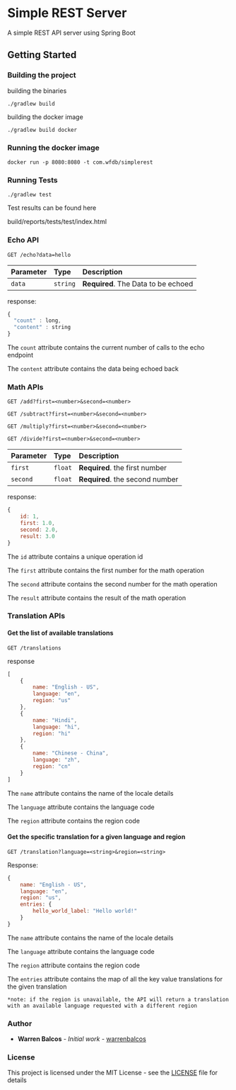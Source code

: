 # Simple REST Server

A simple REST API server using Spring Boot


## Getting Started


### Building the project

building the binaries 

```
./gradlew build
```

building the docker image

```
./gradlew build docker
```

### Running the docker image

```
docker run -p 8080:8080 -t com.wfdb/simplerest
```

### Running Tests

```
./gradlew test
```

Test results can be found here

build/reports/tests/test/index.html

### Echo API

```http
GET /echo?data=hello
```

| Parameter | Type | Description |
| :--- | :--- | :--- |
| `data` | `string` | **Required**. The Data to be echoed |


response:

```javascript
{
  "count" : long,
  "content" : string
}
```

The `count` attribute contains the current number of calls to the echo endpoint

The `content` attribute contains the data being echoed back

### Math APIs

```http
GET /add?first=<number>&second=<number>

GET /subtract?first=<number>&second=<number>

GET /multiply?first=<number>&second=<number>

GET /divide?first=<number>&second=<number>
```

| Parameter | Type | Description |
| :--- | :--- | :--- |
| `first` | `float` | **Required**. the first number |
| `second` | `float` | **Required**. the second number |


response:

```javascript
{
	id: 1,
	first: 1.0,
	second: 2.0,
	result: 3.0
}
```

The `id` attribute contains a unique operation id

The `first` attribute contains the first number for the math operation

The `second` attribute contains the second number for the math operation

The `result` attribute contains the result of the math operation


### Translation APIs


#### Get the list of available translations

```http
GET /translations
```

response

```javascript
[
	{
		name: "English - US",
		language: "en",
		region: "us"
	},
	{
		name: "Hindi",
		language: "hi",
		region: "hi"
	},
	{
		name: "Chinese - China",
		language: "zh",
		region: "cn"
	}
]
```

The `name` attribute contains the name of the locale details

The `language` attribute contains the language code

The `region` attribute contains the region code  


#### Get the specific translation for a given language and region


```http
GET /translation?language=<string>&region=<string>
```

Response:

```javascript
{
	name: "English - US",
	language: "en",
	region: "us",
	entries: {
		hello_world_label: "Hello world!"
	}
}
```

The `name` attribute contains the name of the locale details

The `language` attribute contains the language code

The `region` attribute contains the region code  

The `entries` attribute contains the map of all the key value translations for the given translation  

```
*note: if the region is unavailable, the API will return a translation with an available language requested with a different region
```

### Author

* **Warren Balcos** - *Initial work* - [warrenbalcos](https://github.com/warrenbalcos)

### License

This project is licensed under the MIT License - see the [LICENSE](LICENSE) file for details



